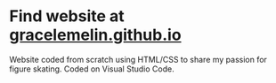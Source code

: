 # Find website at [gracelemelin.github.io](https://gracelemelin.github.io/)
Website coded from scratch using HTML/CSS to share my passion for figure skating. 
Coded on Visual Studio Code. 
